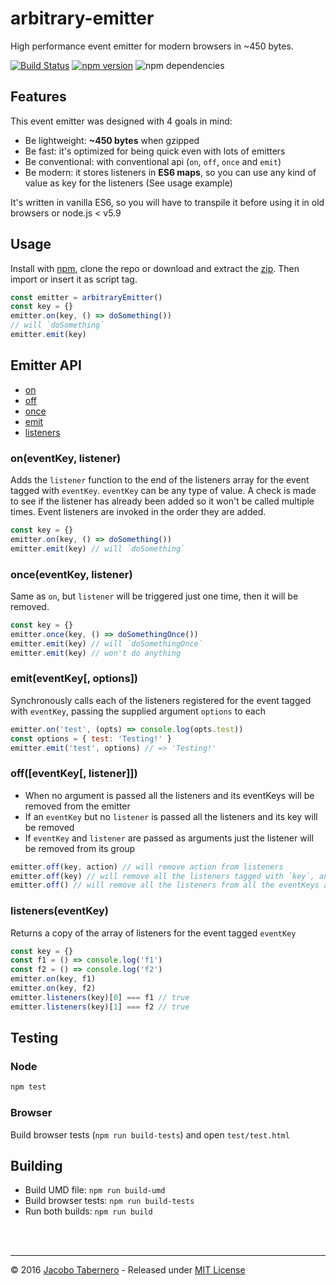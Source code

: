 arbitrary-emitter
=================

High performance event emitter for modern browsers in ~450 bytes.

[![Build Status](https://travis-ci.org/jacoborus/arbitrary-emitter.svg?branch=master)](https://travis-ci.org/jacoborus/arbitrary-emitter) [![npm version](https://badge.fury.io/js/arbitrary-emitter.svg)](https://www.npmjs.com/package/arbitrary-emitter) ![npm dependencies](https://david-dm.org/jacoborus/arbitrary-emitter.svg)


## Features

This event emitter was designed with 4 goals in mind:

- Be lightweight: **~450 bytes** when gzipped
- Be fast: it's optimized for being quick even with lots of emitters
- Be conventional: with conventional api (`on`, `off`, `once` and `emit`)
- Be modern: it stores listeners in **ES6 maps**, so you can use any kind of value as key for the listeners (See usage example)

It's written in vanilla ES6, so you will have to transpile it before using it in old browsers or node.js < v5.9

## Usage

Install with [npm](https://www.npmjs.com/package/arbitrary-emitter), clone the repo or download and extract the [zip](https://github.com/jacoborus/arbitrary-emitter/archive/master.zip). Then import or insert it as script tag.

```js
const emitter = arbitraryEmitter()
const key = {}
emitter.on(key, () => doSomething())
// will `doSomething`
emitter.emit(key)
```

## Emitter API

- [on](#emitter-on-api)
- [off](#emitter-off-api)
- [once](#emitter-once-api)
- [emit](#emitter-emit-api)
- [listeners](#emitter-listeners-api)

<a name="emitter-on-api"></a>
### on(eventKey, listener)

Adds the `listener` function to the end of the listeners array for the event tagged with `eventKey`. `eventKey` can be any type of value. A check is made to see if the listener has already been added so it won't be called multiple times. Event listeners are invoked in the order they are added.

```js
const key = {}
emitter.on(key, () => doSomething())
emitter.emit(key) // will `doSomething`
```



<a name="emitter-addonce-api"></a>
### once(eventKey, listener)

Same as `on`, but `listener` will be triggered just one time, then it will be removed.

```js
const key = {}
emitter.once(key, () => doSomethingOnce())
emitter.emit(key) // will `doSomethingOnce`
emitter.emit(key) // won't do anything
```



<a name="emitter-emit-api"></a>
### emit(eventKey[, options])

Synchronously calls each of the listeners registered for the event tagged with `eventKey`, passing the supplied argument `options` to each

```js
emitter.on('test', (opts) => console.log(opts.test))
const options = { test: 'Testing!' }
emitter.emit('test', options) // => 'Testing!'
```



<a name="emitter-off-api"></a>
### off([eventKey[, listener]])

- When no argument is passed all the listeners and its eventKeys will be removed from the emitter
- If an `eventKey` but no `listener` is passed all the listeners and its key will be removed
- If `eventKey` and `listener` are passed as arguments just the listener will be removed from its group

```js
emitter.off(key, action) // will remove action from listeners
emitter.off(key) // will remove all the listeners tagged with `key`, and the tag itself
emitter.off() // will remove all the listeners from all the eventKeys and the eventKeys themselves
```



<a name="emitter-listeners-api"></a>
### listeners(eventKey)

Returns a copy of the array of listeners for the event tagged `eventKey`

```js
const key = {}
const f1 = () => console.log('f1')
const f2 = () => console.log('f2')
emitter.on(key, f1)
emitter.on(key, f2)
emitter.listeners(key)[0] === f1 // true
emitter.listeners(key)[1] === f2 // true
```


<a name="testing"></a>
## Testing

### Node

```sh
npm test
```

### Browser

Build browser tests (`npm run build-tests`) and open `test/test.html`



<a name="building"></a>
## Building

- Build UMD file: `npm run build-umd`
- Build browser tests: `npm run build-tests`
- Run both builds: `npm run build`


<br><br>

---

© 2016 [Jacobo Tabernero](http://jacoborus.codes) - Released under [MIT License](https://raw.github.com/jacoborus/arbitrary-emitter/master/LICENSE)
